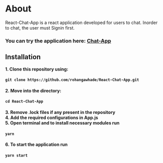# About

React-Chat-App is a react application developed for users to chat. Inorder to chat, the user must Signin first.

### You can try the application here: [Chat-App](https://chat-app-be6ce.web.app/)

## Installation

**1. Clone this repository using:**
#### `git clone https://github.com/rohangawhade/React-Chat-App.git`
**2. Move into the directory:**
#### `cd React-Chat-App`
**3. Remove .lock files if any present in the repository**<br>
**4. Add the required configurations in App.js**<br>
**5. Open terminal and to install necessary modules run**
#### `yarn`
**6. To start the application run**
#### `yarn start`
